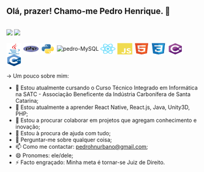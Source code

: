 ## Olá, prazer! Chamo-me Pedro Henrique. 👋
<br>
<div style="display: inline_block">
  <img height="180em" src="https://github-readme-stats.vercel.app/api?username=pedrohnurbano&show_icons=true&theme=dark&include_all_commits=true&count_private=true"/>
  <img height="180em" src="https://github-readme-stats.vercel.app/api/top-langs/?username=pedrohnurbano&layout=compact&langs_count=7&theme=dark"/>
</div>
<div style="display: inline_block"><br>
<img align="center" alt="pedro-Java" height="30" width="40" src="https://raw.githubusercontent.com/devicons/devicon/master/icons/java/java-original.svg">
<img align="center" alt="pedro-PHP" height="30" width="40" src="https://raw.githubusercontent.com/devicons/devicon/master/icons/php/php-original.svg">
<img align="center" alt="pedro-Python" height="30" width="40" src="https://raw.githubusercontent.com/devicons/devicon/master/icons/python/python-original.svg">
<img align="center" alt="pedro-MySQL" height="30" width="40" src="https://cdn.jsdelivr.net/gh/devicons/devicon/icons/mysql/mysql-original.svg" />
<img align="center" alt="pedro-React" height="30" width="40" src="https://raw.githubusercontent.com/devicons/devicon/master/icons/react/react-original.svg">
<img align="center" alt="pedro-Js" height="30" width="40" src="https://raw.githubusercontent.com/devicons/devicon/master/icons/javascript/javascript-plain.svg">
<img align="center" alt="pedro-HTML" height="30" width="40" src="https://raw.githubusercontent.com/devicons/devicon/master/icons/html5/html5-original.svg">
<img align="center" alt="pedro-CSS" height="30" width="40" src="https://raw.githubusercontent.com/devicons/devicon/master/icons/css3/css3-original.svg">
<img align="center" alt="pedro-Csharp" height="30" width="40" src="https://raw.githubusercontent.com/devicons/devicon/master/icons/csharp/csharp-original.svg">
<img align="center" alt="pedro-Cplusplus" height="30" width="40" src="https://raw.githubusercontent.com/devicons/devicon/master/icons/cplusplus/cplusplus-original.svg">
</div>
<br>
→ Um pouco sobre mim:

- 🔭 Estou atualmente cursando o Curso Técnico Integrado em Informática na SATC - Associação Beneficente da Indústria Carbonífera de Santa Catarina;
- 🌱 Estou atualmente a aprender React Native, React.js, Java, Unity3D, PHP;
- 🚀 Estou a procurar colaborar em projetos que agregam conhecimento e inovação;
- 🤔 Estou à procura de ajuda com tudo;
- 💬 Perguntar-me sobre qualquer coisa;
- 📫 Como me contactar: pedrohnurbano@gmail.com;
- 😄 Pronomes: ele/dele;
- ⚡ Facto engraçado: Minha meta é tornar-se Juiz de Direito.
